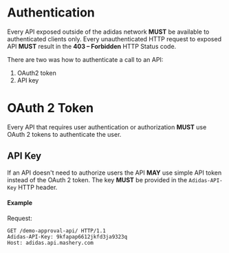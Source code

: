 # Authentication

Every API exposed outside of the adidas network **MUST** be available to authenticated clients only. Every unauthenticated HTTP request to exposed API **MUST** result in the **403 – Forbidden** HTTP Status code.

There are two was how to authenticate a call to an API: 

1. OAuth2 token
1. API key

# OAuth 2 Token
Every API that requires user authentication or authorization **MUST** use OAuth 2 tokens to authenticate the user.

## API Key
If an API doesn't need to authorize users the API **MAY** use simple API token instead of the OAuth 2 token. The key **MUST** be provided in the `Adidas-API-Key` HTTP header.

#### Example

Request:

```
GET /demo-approval-api/ HTTP/1.1
Adidas-API-Key: 9kfapap6612jkfd3ja9323q
Host: adidas.api.mashery.com
```



